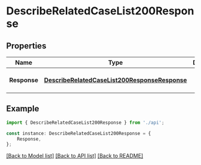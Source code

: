 # DescribeRelatedCaseList200Response


## Properties

Name | Type | Description | Notes
------------ | ------------- | ------------- | -------------
**Response** | [**DescribeRelatedCaseList200ResponseResponse**](DescribeRelatedCaseList200ResponseResponse.md) |  | [optional] [default to undefined]

## Example

```typescript
import { DescribeRelatedCaseList200Response } from './api';

const instance: DescribeRelatedCaseList200Response = {
    Response,
};
```

[[Back to Model list]](../README.md#documentation-for-models) [[Back to API list]](../README.md#documentation-for-api-endpoints) [[Back to README]](../README.md)
